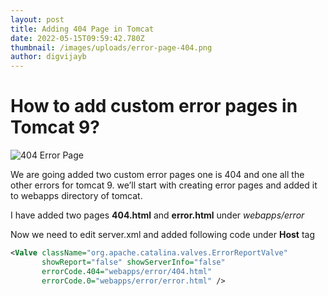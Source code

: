 ```yaml
---
layout: post
title: Adding 404 Page in Tomcat
date: 2022-05-15T09:59:42.780Z
thumbnail: /images/uploads/error-page-404.png
author: digvijayb
---
```

# **How to add custom error pages in Tomcat 9?**

![404 Error Page](/images/uploads/error-page-404.png "tomcat custom 404 page")

We are going added two custom error pages one is 404 and one all the other errors for tomcat 9. we’ll start with creating error pages and added it to webapps directory of tomcat.

I have added two pages **404.html** and **error.html** under *webapps/error*



Now we need to edit server.xml and added following code under **Host** tag

```xml
<Valve className="org.apache.catalina.valves.ErrorReportValve" 
       showReport="false" showServerInfo="false" 
       errorCode.404="webapps/error/404.html" 
       errorCode.0="webapps/error/error.html" />
```